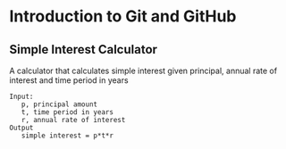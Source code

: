 # Introduction to Git and GitHub

## Simple Interest Calculator

A calculator that calculates simple interest given principal, annual rate of interest and time period in years

```
Input:
   p, principal amount
   t, time period in years
   r, annual rate of interest
Output
   simple interest = p*t*r
```

